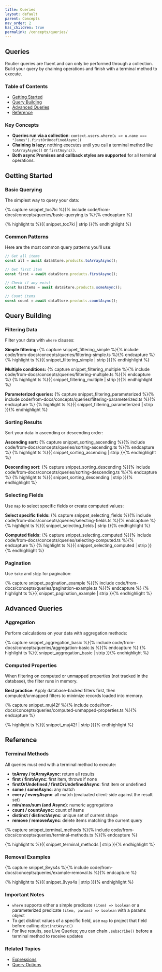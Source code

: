 ```yaml
---
title: Queries
layout: default
parent: Concepts
nav_order: 2
has_children: true
permalink: /concepts/queries/
---
```


## Queries

Routier queries are fluent and can only be performed through a collection. Build your query by chaining operations and finish with a terminal method to execute.

### Table of Contents

- [Getting Started](#getting-started)
- [Query Building](#query-building)
- [Advanced Queries](#advanced-queries)
- [Reference](#reference)

### Key Concepts

- **Queries run via a collection**: `context.users.where(u => u.name === "James").firstOrUndefinedAsync()`
- **Chaining is lazy**: nothing executes until you call a terminal method like `toArrayAsync()` or `firstAsync()`.
- **Both async Promises and callback styles are supported** for all terminal operations.

## Getting Started

### Basic Querying

The simplest way to query your data:

{% capture snippet_toc7ki %}{% include code/from-docs/concepts/queries/basic-querying.ts %}{% endcapture %}

{% highlight ts %}{{ snippet_toc7ki | strip }}{% endhighlight %}

### Common Patterns

Here are the most common query patterns you'll use:

```ts
// Get all items
const all = await dataStore.products.toArrayAsync();

// Get first item
const first = await dataStore.products.firstAsync();

// Check if any exist
const hasItems = await dataStore.products.someAsync();

// Count items
const count = await dataStore.products.countAsync();
```

## Query Building

### Filtering Data

Filter your data with `where` clauses:

**Simple filtering:**
{% capture snippet_filtering_simple %}{% include code/from-docs/concepts/queries/filtering-simple.ts %}{% endcapture %}
{% highlight ts %}{{ snippet_filtering_simple | strip }}{% endhighlight %}

**Multiple conditions:**
{% capture snippet_filtering_multiple %}{% include code/from-docs/concepts/queries/filtering-multiple.ts %}{% endcapture %}
{% highlight ts %}{{ snippet_filtering_multiple | strip }}{% endhighlight %}

**Parameterized queries:**
{% capture snippet_filtering_parameterized %}{% include code/from-docs/concepts/queries/filtering-parameterized.ts %}{% endcapture %}
{% highlight ts %}{{ snippet_filtering_parameterized | strip }}{% endhighlight %}

### Sorting Results

Sort your data in ascending or descending order:

**Ascending sort:**
{% capture snippet_sorting_ascending %}{% include code/from-docs/concepts/queries/sorting-ascending.ts %}{% endcapture %}
{% highlight ts %}{{ snippet_sorting_ascending | strip }}{% endhighlight %}

**Descending sort:**
{% capture snippet_sorting_descending %}{% include code/from-docs/concepts/queries/sorting-descending.ts %}{% endcapture %}
{% highlight ts %}{{ snippet_sorting_descending | strip }}{% endhighlight %}

### Selecting Fields

Use `map` to select specific fields or create computed values:

**Select specific fields:**
{% capture snippet_selecting_fields %}{% include code/from-docs/concepts/queries/selecting-fields.ts %}{% endcapture %}
{% highlight ts %}{{ snippet_selecting_fields | strip }}{% endhighlight %}

**Computed fields:**
{% capture snippet_selecting_computed %}{% include code/from-docs/concepts/queries/selecting-computed.ts %}{% endcapture %}
{% highlight ts %}{{ snippet_selecting_computed | strip }}{% endhighlight %}

### Pagination

Use `take` and `skip` for pagination:

{% capture snippet_pagination_example %}{% include code/from-docs/concepts/queries/pagination-example.ts %}{% endcapture %}
{% highlight ts %}{{ snippet_pagination_example | strip }}{% endhighlight %}

## Advanced Queries

### Aggregation

Perform calculations on your data with aggregation methods:

{% capture snippet_aggregation_basic %}{% include code/from-docs/concepts/queries/aggregation-basic.ts %}{% endcapture %}
{% highlight ts %}{{ snippet_aggregation_basic | strip }}{% endhighlight %}

### Computed Properties

When filtering on computed or unmapped properties (not tracked in the database), the filter runs in memory.

**Best practice**: Apply database-backed filters first, then computed/unmapped filters to minimize records loaded into memory.

{% capture snippet_muj42f %}{% include code/from-docs/concepts/queries/computed-unmapped-properties.ts %}{% endcapture %}

{% highlight ts %}{{ snippet_muj42f | strip }}{% endhighlight %}

## Reference

### Terminal Methods

All queries must end with a terminal method to execute:

- **toArray / toArrayAsync**: return all results
- **first / firstAsync**: first item, throws if none
- **firstOrUndefined / firstOrUndefinedAsync**: first item or undefined
- **some / someAsync**: any match
- **every / everyAsync**: all match (evaluated client-side against the result set)
- **min/max/sum (and Async)**: numeric aggregations
- **count / countAsync**: count of items
- **distinct / distinctAsync**: unique set of current shape
- **remove / removeAsync**: delete items matching the current query

{% capture snippet_terminal_methods %}{% include code/from-docs/concepts/queries/terminal-methods.ts %}{% endcapture %}

{% highlight ts %}{{ snippet_terminal_methods | strip }}{% endhighlight %}

### Removal Examples

{% capture snippet_8vys4s %}{% include code/from-docs/concepts/queries/example-removal.ts %}{% endcapture %}

{% highlight ts %}{{ snippet_8vys4s | strip }}{% endhighlight %}

### Important Notes

- `where` supports either a simple predicate `(item) => boolean` or a parameterized predicate `(item, params) => boolean` with a params object
- To get distinct values of a specific field, use `map` to project that field before calling `distinctAsync()`
- For live results, see Live Queries; you can chain `.subscribe()` before a terminal method to receive updates

### Related Topics

- [Expressions](/concepts/queries/expressions/)
- [Query Options](/concepts/queries/query-options/)
